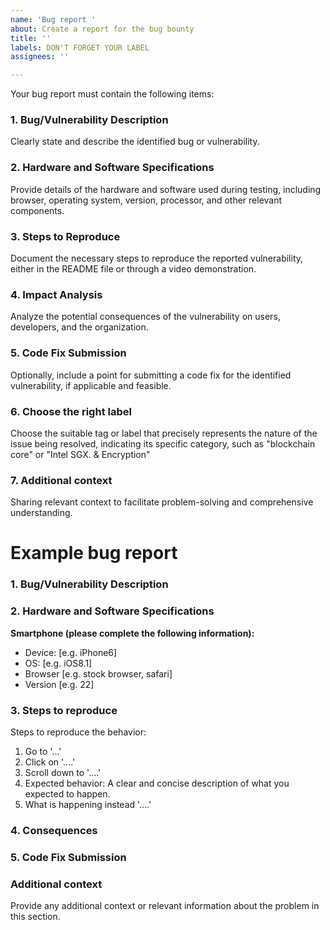 ```yaml
---
name: 'Bug report '
about: Create a report for the bug bounty
title: ''
labels: DON'T FORGET YOUR LABEL
assignees: ''

---
```


Your bug report must contain the following items:

### 1. **Bug/Vulnerability Description** 
Clearly state and describe the identified bug or vulnerability.

### 2. **Hardware and Software Specifications** 
Provide details of the hardware and software used during testing, including browser, operating system, version, processor, and other relevant components.

### 3. **Steps to Reproduce** 
Document the necessary steps to reproduce the reported vulnerability, either in the README file or through a video demonstration.

### 4. **Impact Analysis** 
Analyze the potential consequences of the vulnerability on users, developers, and the organization.

### 5. **Code Fix Submission** 
Optionally, include a point for submitting a code fix for the identified vulnerability, if applicable and feasible.

### 6. **Choose the right label** 
Choose the suitable tag or label that precisely represents the nature of the issue being resolved, indicating its specific category, such as "blockchain core" or "Intel SGX. & Encryption"

### 7. **Additional context** 
Sharing relevant context to facilitate problem-solving and comprehensive understanding.

# Example bug report
### **1. Bug/Vulnerability Description**
### **2. Hardware and Software Specifications**
**Smartphone (please complete the following information):**
 - Device: [e.g. iPhone6]
 - OS: [e.g. iOS8.1]
 - Browser [e.g. stock browser, safari]
 - Version [e.g. 22]

### **3. Steps to reproduce**
Steps to reproduce the behavior:
1. Go to '...'
2. Click on '....'
3. Scroll down to '....'
4. Expected behavior: A clear and concise description of what you expected to happen.
5. What is happening instead '....'

### **4. Consequences**
### **5. Code Fix Submission**

### **Additional context**
Provide any additional context or relevant information about the problem in this section.
